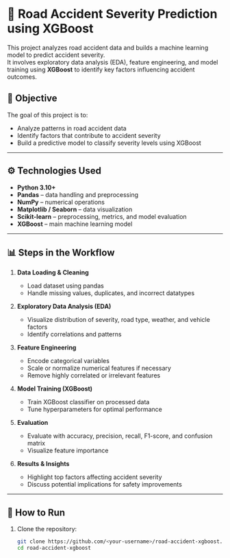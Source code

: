 # 🚦 Road Accident Severity Prediction using XGBoost

This project analyzes road accident data and builds a machine learning model to predict accident severity.  
It involves exploratory data analysis (EDA), feature engineering, and model training using **XGBoost** to identify key factors influencing accident outcomes.


## 🧠 Objective

The goal of this project is to:
- Analyze patterns in road accident data  
- Identify factors that contribute to accident severity  
- Build a predictive model to classify severity levels using XGBoost

---

## ⚙️ Technologies Used

- **Python 3.10+**
- **Pandas** – data handling and preprocessing  
- **NumPy** – numerical operations  
- **Matplotlib / Seaborn** – data visualization  
- **Scikit-learn** – preprocessing, metrics, and model evaluation  
- **XGBoost** – main machine learning model  

---

## 📊 Steps in the Workflow

1. **Data Loading & Cleaning**  
   - Load dataset using pandas  
   - Handle missing values, duplicates, and incorrect datatypes  

2. **Exploratory Data Analysis (EDA)**  
   - Visualize distribution of severity, road type, weather, and vehicle factors  
   - Identify correlations and patterns  

3. **Feature Engineering**  
   - Encode categorical variables  
   - Scale or normalize numerical features if necessary  
   - Remove highly correlated or irrelevant features  

4. **Model Training (XGBoost)**  
   - Train XGBoost classifier on processed data  
   - Tune hyperparameters for optimal performance  

5. **Evaluation**  
   - Evaluate with accuracy, precision, recall, F1-score, and confusion matrix  
   - Visualize feature importance  

6. **Results & Insights**  
   - Highlight top factors affecting accident severity  
   - Discuss potential implications for safety improvements  

---

## 🚀 How to Run

1. Clone the repository:
   ```bash
   git clone https://github.com/<your-username>/road-accident-xgboost.git
   cd road-accident-xgboost
